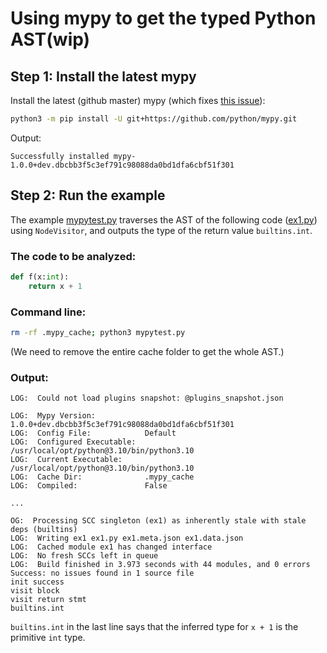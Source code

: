 # Using mypy to get the typed Python AST(wip)

## Step 1: Install the latest mypy

Install the latest (github master) mypy (which fixes [this issue](https://github.com/python/mypy/pull/10125)):

```sh
python3 -m pip install -U git+https://github.com/python/mypy.git
```

Output:
```
Successfully installed mypy-1.0.0+dev.dbcbb3f5c3ef791c98088da0bd1dfa6cbf51f301
```

## Step 2: Run the example

The example [mypytest.py](mypytest.py) traverses the AST of the following code ([ex1.py](ex1.py)) using `NodeVisitor`, and outputs the type of the return value `builtins.int`.

### The code to be analyzed:
```python
def f(x:int):
    return x + 1
```

### Command line:
```sh
rm -rf .mypy_cache; python3 mypytest.py
```

(We need to remove the entire cache folder to get the whole AST.)

### Output:
```
LOG:  Could not load plugins snapshot: @plugins_snapshot.json

LOG:  Mypy Version:           1.0.0+dev.dbcbb3f5c3ef791c98088da0bd1dfa6cbf51f301
LOG:  Config File:            Default
LOG:  Configured Executable:  /usr/local/opt/python@3.10/bin/python3.10
LOG:  Current Executable:     /usr/local/opt/python@3.10/bin/python3.10
LOG:  Cache Dir:              .mypy_cache
LOG:  Compiled:               False

...

OG:  Processing SCC singleton (ex1) as inherently stale with stale deps (builtins)
LOG:  Writing ex1 ex1.py ex1.meta.json ex1.data.json
LOG:  Cached module ex1 has changed interface
LOG:  No fresh SCCs left in queue
LOG:  Build finished in 3.973 seconds with 44 modules, and 0 errors
Success: no issues found in 1 source file
init success
visit block
visit return stmt
builtins.int
```

`builtins.int` in the last line says that the inferred type for `x + 1` is the primitive `int` type.

